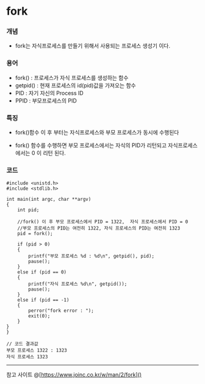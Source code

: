 # fork

### 개념
- fork는 자식프로세스를 만들기 위해서 사용되는 프로세스 생성기 이다. 

### 용어
- fork() : 프로세스가 자식 프로세스를 생성하는 함수
- getpid() : 현재 프로세스의 id(pid)값을 가져오는 함수
- PID : 자기 자신의 Process ID
- PPID : 부모프로세스의 PID

### 특징
- fork()함수 이 후 부터는 자식프로세스와 부모 프로세스가 동시에 수행된다

- fork() 함수를 수행하면 부모 프로세스에서는 자식의 PID가 리턴되고 자식프로세스에서는 0 이 리턴 된다.


### 코드

```
#include <unistd.h>
#include <stdlib.h>

int main(int argc, char **argv)
{
    int pid;

	//fork() 이 후 부모 프로세스에서 PID = 1322,  자식 프로세스에서 PID = 0
    //부모 프로세스의 PID는 여전히 1322, 자식 프로세스의 PID는 여전히 1323
    pid = fork();
    
    if (pid > 0)
    {
        printf("부모 프로세스 %d : %d\n", getpid(), pid);
        pause();
    }
    else if (pid == 0)
    {
        printf("자식 프로세스 %d\n", getpid());
        pause();
    }
    else if (pid == -1)
    {
        perror("fork error : ");
        exit(0);
    }
}
}

// 코드 결과값
부모 프로세스 1322 : 1323
자식 프로세스 1323
```

* * *
참고 사이트
@[https://www.joinc.co.kr/w/man/2/fork]()

